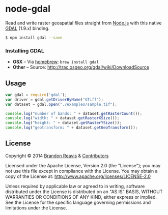 # node-gdal

Read and write raster geospatial files straight from [Node.js](http://nodejs.org) with this native [GDAL](http://www.gdal.org/) (1.9.x) binding.

```sh
$ npm install gdal --save
```
### Installing GDAL

- **OSX** – Via [homebrew](http://brew.sh/): ```brew install gdal```
- **Other** – Source: http://trac.osgeo.org/gdal/wiki/DownloadSource

## Usage

```js
var gdal = require('gdal');
var driver = gdal.getDriverByName("GTiff");
var dataset = gdal.open("./examples/sample.tif");

console.log("number of bands: " + dataset.getRasterCount());
console.log("width: " + dataset.getRasterXSize());
console.log("height: " + dataset.getRasterYSize());
console.log("geotransform: " + dataset.getGeoTransform());
```

## License

Copyright &copy; 2014 [Brandon Reavis](https://github.com/brandonreavis) & [Contributors](https://github.com/naturalatlas/node-gdal/graphs/contributors)

Licensed under the Apache License, Version 2.0 (the "License"); you may not use this file except in compliance with the License. You may obtain a copy of the License at: http://www.apache.org/licenses/LICENSE-2.0

Unless required by applicable law or agreed to in writing, software distributed under the License is distributed on an "AS IS" BASIS, WITHOUT WARRANTIES OR CONDITIONS OF ANY KIND, either express or implied. See the License for the specific language governing permissions and limitations under the License.